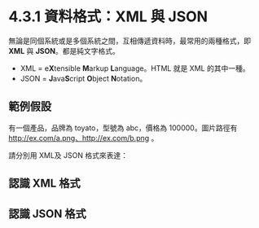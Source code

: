 # 4.3.1 資料格式：XML 與 JSON

無論是同個系統或是多個系統之間，互相傳遞資料時，最常用的兩種格式，即 **XML** 與 **JSON**。都是純文字格式。

* XML = e**X**tensible **M**arkup **L**anguage。HTML 就是 XML 的其中一種。
* JSON = **J**ava**S**cript **O**bject **N**otation。

## 範例假設

有一個產品，品牌為 toyato，型號為 abc，價格為 100000。圖片路徑有 http://ex.com/a.png、http://ex.com/b.png 。

請分別用 XML及 JSON 格式來表達：

## 認識 XML 格式

## 認識 JSON 格式



